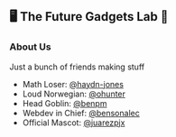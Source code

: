## 🖥️ The Future Gadgets Lab 📡 

### About Us
Just a bunch of friends making stuff

- Math Loser: [@haydn-jones](https://github.com/orgs/TheFutureGadgetsLab/people/haydn-jones)
- Loud Norwegian: [@ohunter](https://github.com/orgs/TheFutureGadgetsLab/people/ohunter)
- Head Goblin: [@benpm](https://github.com/orgs/TheFutureGadgetsLab/people/benpm)
- Webdev in Chief: [@bensonalec](https://github.com/orgs/TheFutureGadgetsLab/people/bensonalec)
- Official Mascot: [@juarezpjx](https://github.com/orgs/TheFutureGadgetsLab/people/juarezpjx)
